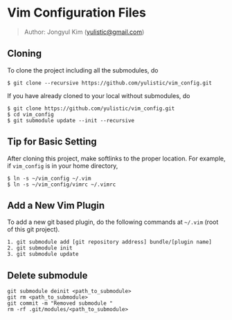 # Vim Configuration Files
> Author: Jongyul Kim (yulistic@gmail.com)

## Cloning
To clone the project including all the submodules, do
```
$ git clone --recursive https://github.com/yulistic/vim_config.git
```
If you have already cloned to your local without submodules, do
```
$ git clone https://github.com/yulistic/vim_config.git
$ cd vim_config
$ git submodule update --init --recursive
```


## Tip for Basic Setting
After cloning this project, make softlinks to the proper location.
For example, if `vim_config` is in your home directory,

    $ ln -s ~/vim_config ~/.vim
    $ ln -s ~/vim_config/vimrc ~/.vimrc

## Add a New Vim Plugin
To add a new git based plugin, do the following commands at `~/.vim` (root of this git project).

    1. git submodule add [git repository address] bundle/[plugin name] 
    2. git submodule init
    3. git submodule update

## Delete submodule
```
git submodule deinit <path_to_submodule>
git rm <path_to_submodule>
git commit -m "Removed submodule "
rm -rf .git/modules/<path_to_submodule>
```
